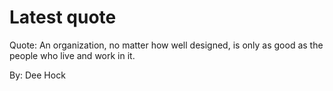 # Latest quote 

Quote: An organization, no matter how well designed, is only as good as the people who live and work in it. 

By: Dee Hock